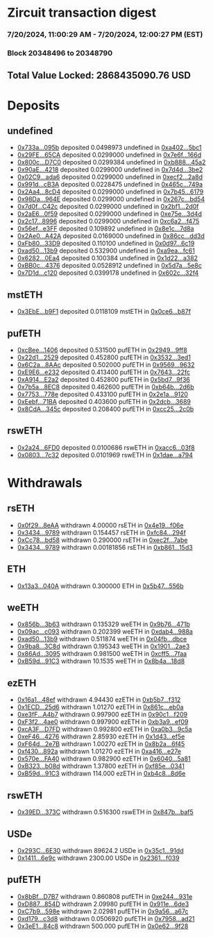 # Zircuit transaction digest
### 7/20/2024, 11:00:29 AM - 7/20/2024, 12:00:27 PM (EST)
### Block 20348496 to 20348790

## Total Value Locked: 2868435090.76 USD

# Deposits
## undefined
- [0x733a...095b](https://etherscan.io/address/0x733a7a6b9Fb64888f926ef4BcE7a9f3E1bB3095b) deposited 0.0498973 undefined in [0xa402...5bc1](https://etherscan.io/tx/0x733a7a6b9Fb64888f926ef4BcE7a9f3E1bB3095b)
- [0x29FE...65CA](https://etherscan.io/address/0x29FE7dca1C2B57792C15FB2b14CF26f208E665CA) deposited 0.0299000 undefined in [0x7e6f...166d](https://etherscan.io/tx/0x29FE7dca1C2B57792C15FB2b14CF26f208E665CA)
- [0x800c...D7C0](https://etherscan.io/address/0x800cA02FbE947651Eac5B7f33731dAC8d3c5D7C0) deposited 0.0299384 undefined in [0xb888...45a2](https://etherscan.io/tx/0x800cA02FbE947651Eac5B7f33731dAC8d3c5D7C0)
- [0x90aE...4218](https://etherscan.io/address/0x90aE1f08a10d223df20F91E20320Ae6f4aDB4218) deposited 0.0299000 undefined in [0x7d4d...3be2](https://etherscan.io/tx/0x90aE1f08a10d223df20F91E20320Ae6f4aDB4218)
- [0x02C9...ada6](https://etherscan.io/address/0x02C936d88d678D9D99d6f610BA16E2012Ff7ada6) deposited 0.0299000 undefined in [0xecf2...2a8d](https://etherscan.io/tx/0x02C936d88d678D9D99d6f610BA16E2012Ff7ada6)
- [0x991d...cB3A](https://etherscan.io/address/0x991dA8e586157424C1ab6B91b0D0EF840727cB3A) deposited 0.0228475 undefined in [0x465c...749a](https://etherscan.io/tx/0x991dA8e586157424C1ab6B91b0D0EF840727cB3A)
- [0x2Aa4...8cD4](https://etherscan.io/address/0x2Aa44183b936cF873e94cFE058F8C37662888cD4) deposited 0.0299000 undefined in [0x7b45...6179](https://etherscan.io/tx/0x2Aa44183b936cF873e94cFE058F8C37662888cD4)
- [0x98Da...964E](https://etherscan.io/address/0x98DaE9D75b723538272D4D35Ff6E4d4F776F964E) deposited 0.0299000 undefined in [0x267c...bd54](https://etherscan.io/tx/0x98DaE9D75b723538272D4D35Ff6E4d4F776F964E)
- [0x7d0f...C42c](https://etherscan.io/address/0x7d0f76E10C3f1938c0fa21e3ffCfC86D38b2C42c) deposited 0.0299000 undefined in [0x2bf1...2d0f](https://etherscan.io/tx/0x7d0f76E10C3f1938c0fa21e3ffCfC86D38b2C42c)
- [0x2aE6...0f59](https://etherscan.io/address/0x2aE6f28b90d2b522dD97695df30AF548Cf6d0f59) deposited 0.0299000 undefined in [0xe75e...3d4d](https://etherscan.io/tx/0x2aE6f28b90d2b522dD97695df30AF548Cf6d0f59)
- [0x2c17...8996](https://etherscan.io/address/0x2c1791cEBF2E8D9aB0A4510631cDFE4Fd0E48996) deposited 0.0299000 undefined in [0xc6a2...f475](https://etherscan.io/tx/0x2c1791cEBF2E8D9aB0A4510631cDFE4Fd0E48996)
- [0x56ef...e3FF](https://etherscan.io/address/0x56ef4E7Bbc5ad7d4910C5f3a473CcfB419b3e3FF) deposited 0.109892 undefined in [0x8e1c...7d8a](https://etherscan.io/tx/0x56ef4E7Bbc5ad7d4910C5f3a473CcfB419b3e3FF)
- [0x2Ae0...A42A](https://etherscan.io/address/0x2Ae022208637F510C6c4c5545BFa177d444eA42A) deposited 0.0169000 undefined in [0x86cc...dd3d](https://etherscan.io/tx/0x2Ae022208637F510C6c4c5545BFa177d444eA42A)
- [0xFb80...33D9](https://etherscan.io/address/0xFb805cAE07533FC500A4E6B47eb83938C1b033D9) deposited 0.110100 undefined in [0x0d97...6c19](https://etherscan.io/tx/0xFb805cAE07533FC500A4E6B47eb83938C1b033D9)
- [0xad50...13b9](https://etherscan.io/address/0xad500EB3Be8622B647B923c00dFc66577d7213b9) deposited 0.532900 undefined in [0xa9ea...fc61](https://etherscan.io/tx/0xad500EB3Be8622B647B923c00dFc66577d7213b9)
- [0x6282...0Ea4](https://etherscan.io/address/0x6282aAc4a9464e1db789748756662ec5d0290Ea4) deposited 0.100384 undefined in [0x1d22...a382](https://etherscan.io/tx/0x6282aAc4a9464e1db789748756662ec5d0290Ea4)
- [0xBB0c...4376](https://etherscan.io/address/0xBB0cf9C5040972A75548dd9CB251EEe13Cf94376) deposited 0.0528912 undefined in [0x5d7a...5e8c](https://etherscan.io/tx/0xBB0cf9C5040972A75548dd9CB251EEe13Cf94376)
- [0x7D1d...c120](https://etherscan.io/address/0x7D1dBE2FF94bE8DA44200ab9caD2d78617Fbc120) deposited 0.0399178 undefined in [0x602c...32f4](https://etherscan.io/tx/0x7D1dBE2FF94bE8DA44200ab9caD2d78617Fbc120)
## mstETH
- [0x3EbE...b9F1](https://etherscan.io/address/0x3EbEdcb5531bf101Fd8357B53c1bcaA61939b9F1) deposited 0.0118109 mstETH in [0x0ce6...b87f](https://etherscan.io/tx/0x3EbEdcb5531bf101Fd8357B53c1bcaA61939b9F1)
## pufETH
- [0xcBee...1406](https://etherscan.io/address/0xcBee34Cf4CA51618147228B36152f529b6511406) deposited 0.531500 pufETH in [0x2949...9ff8](https://etherscan.io/tx/0xcBee34Cf4CA51618147228B36152f529b6511406)
- [0x22d1...2529](https://etherscan.io/address/0x22d13423BC3b1991a850Eacad34954FB343b2529) deposited 0.452800 pufETH in [0x3532...3ed1](https://etherscan.io/tx/0x22d13423BC3b1991a850Eacad34954FB343b2529)
- [0x6C2a...8AAc](https://etherscan.io/address/0x6C2abaa85a5f914590D026fa8B8938f84FdE8AAc) deposited 0.502000 pufETH in [0x9569...9632](https://etherscan.io/tx/0x6C2abaa85a5f914590D026fa8B8938f84FdE8AAc)
- [0xE9E6...e232](https://etherscan.io/address/0xE9E67f7493AD0A8754126bc579Dc3C377093e232) deposited 0.413400 pufETH in [0x7643...22fc](https://etherscan.io/tx/0xE9E67f7493AD0A8754126bc579Dc3C377093e232)
- [0xA914...E2a2](https://etherscan.io/address/0xA9140A18558B804a4b1333eEd3dc5347C208E2a2) deposited 0.452800 pufETH in [0x5bd7...9f36](https://etherscan.io/tx/0xA9140A18558B804a4b1333eEd3dc5347C208E2a2)
- [0x7b5a...8EC8](https://etherscan.io/address/0x7b5a9a11d76917bA3ec8de7FB977db1110868EC8) deposited 0.462600 pufETH in [0xb64b...2d6b](https://etherscan.io/tx/0x7b5a9a11d76917bA3ec8de7FB977db1110868EC8)
- [0x7753...778e](https://etherscan.io/address/0x77537331737edF90C16006B2970A17c7f7f9778e) deposited 0.433100 pufETH in [0x2e1a...9120](https://etherscan.io/tx/0x77537331737edF90C16006B2970A17c7f7f9778e)
- [0xEebf...71BA](https://etherscan.io/address/0xEebf0DF4F966ee7CD89775C6dF8Caec8F3c271BA) deposited 0.403600 pufETH in [0x2dcb...3689](https://etherscan.io/tx/0xEebf0DF4F966ee7CD89775C6dF8Caec8F3c271BA)
- [0x8CdA...345c](https://etherscan.io/address/0x8CdADe5797254dE08796C3c55c1764cb99AC345c) deposited 0.208400 pufETH in [0xcc25...2c0b](https://etherscan.io/tx/0x8CdADe5797254dE08796C3c55c1764cb99AC345c)
## rswETH
- [0x2a24...6FD0](https://etherscan.io/address/0x2a24C85196eED22f049bAfA7D6cd849A08756FD0) deposited 0.0100686 rswETH in [0xacc6...03f8](https://etherscan.io/tx/0x2a24C85196eED22f049bAfA7D6cd849A08756FD0)
- [0x0803...7c32](https://etherscan.io/address/0x0803a40Ed6355D5683F171AfBA0f3E07C5557c32) deposited 0.0101969 rswETH in [0x1dae...a794](https://etherscan.io/tx/0x0803a40Ed6355D5683F171AfBA0f3E07C5557c32)
# Withdrawals
## rsETH
- [0x0f29...8eAA](https://etherscan.io/address/0x0f292D7d445a8D4513943156039B3FDEb65a8eAA) withdrawn 4.00000 rsETH in [0x4e19...f06e](https://etherscan.io/tx/0x0f292D7d445a8D4513943156039B3FDEb65a8eAA)
- [0x3434...9789](https://etherscan.io/address/0x34349c5569e7B846c3558961552D2202760A9789) withdrawn 0.154457 rsETH in [0xfc84...294f](https://etherscan.io/tx/0x34349c5569e7B846c3558961552D2202760A9789)
- [0xCc78...bd58](https://etherscan.io/address/0xCc78943dfAF97537860FCde1775A76973EBDbd58) withdrawn 0.290000 rsETH in [0xec2f...7abe](https://etherscan.io/tx/0xCc78943dfAF97537860FCde1775A76973EBDbd58)
- [0x3434...9789](https://etherscan.io/address/0x34349c5569e7B846c3558961552D2202760A9789) withdrawn 0.00181856 rsETH in [0xb861...15d3](https://etherscan.io/tx/0x34349c5569e7B846c3558961552D2202760A9789)
## ETH
- [0x13a3...040A](https://etherscan.io/address/0x13a3Dc47800fe94bEfb51ee774413A46B887040A) withdrawn 0.300000 ETH in [0x5b47...556b](https://etherscan.io/tx/0x13a3Dc47800fe94bEfb51ee774413A46B887040A)
## weETH
- [0x856b...3b63](https://etherscan.io/address/0x856b79d58D3c1E2b54a591EAf071ED6B0A063b63) withdrawn 0.135329 weETH in [0x9b76...471b](https://etherscan.io/tx/0x856b79d58D3c1E2b54a591EAf071ED6B0A063b63)
- [0x09ac...c093](https://etherscan.io/address/0x09ac67ba7e3e2De737d40B887BE065c9b62dc093) withdrawn 0.202399 weETH in [0xdab4...988a](https://etherscan.io/tx/0x09ac67ba7e3e2De737d40B887BE065c9b62dc093)
- [0xad50...13b9](https://etherscan.io/address/0xad500EB3Be8622B647B923c00dFc66577d7213b9) withdrawn 0.511874 weETH in [0x04fb...dbce](https://etherscan.io/tx/0xad500EB3Be8622B647B923c00dFc66577d7213b9)
- [0x9ba8...3C8d](https://etherscan.io/address/0x9ba83a6357Dc1a416EFbF9cF48452E4d8Ce53C8d) withdrawn 0.195343 weETH in [0x1901...2ae3](https://etherscan.io/tx/0x9ba83a6357Dc1a416EFbF9cF48452E4d8Ce53C8d)
- [0x86Ad...3095](https://etherscan.io/address/0x86Ad68878D45239F0FD223A91FEdba39BF243095) withdrawn 0.981500 weETH in [0xcff5...7faa](https://etherscan.io/tx/0x86Ad68878D45239F0FD223A91FEdba39BF243095)
- [0xB59d...91C3](https://etherscan.io/address/0xB59d02c93dD5D94eFe3b3a5ba597f63c8ae291C3) withdrawn 10.1535 weETH in [0x8b4a...18d8](https://etherscan.io/tx/0xB59d02c93dD5D94eFe3b3a5ba597f63c8ae291C3)
## ezETH
- [0x16a1...48ef](https://etherscan.io/address/0x16a1588f84B5DB32C59A0AA71855Cf307df148ef) withdrawn 4.94430 ezETH in [0xb5b7...f312](https://etherscan.io/tx/0x16a1588f84B5DB32C59A0AA71855Cf307df148ef)
- [0x1ECD...25d6](https://etherscan.io/address/0x1ECD52064495d5D058b0B734A6511dB151A825d6) withdrawn 1.01270 ezETH in [0x861c...eb0a](https://etherscan.io/tx/0x1ECD52064495d5D058b0B734A6511dB151A825d6)
- [0xe3fF...A4b7](https://etherscan.io/address/0xe3fF795Ae03355c4E03FbA3946e5D1f4632dA4b7) withdrawn 0.997900 ezETH in [0x90c1...f209](https://etherscan.io/tx/0xe3fF795Ae03355c4E03FbA3946e5D1f4632dA4b7)
- [0xF3f2...4ae0](https://etherscan.io/address/0xF3f24967151741d16863fAA5Cb5c50ea6A7D4ae0) withdrawn 0.997900 ezETH in [0xb3a9...ef09](https://etherscan.io/tx/0xF3f24967151741d16863fAA5Cb5c50ea6A7D4ae0)
- [0xcA3F...D7FD](https://etherscan.io/address/0xcA3F960724ed65Cf6749EdB7783a2B7dBB03D7FD) withdrawn 0.992800 ezETH in [0xa0b3...9c5a](https://etherscan.io/tx/0xcA3F960724ed65Cf6749EdB7783a2B7dBB03D7FD)
- [0xeF46...4276](https://etherscan.io/address/0xeF4695EBE9c1d9CF13a097690E0C06dd7DEd4276) withdrawn 2.85930 ezETH in [0x1d43...ef5e](https://etherscan.io/tx/0xeF4695EBE9c1d9CF13a097690E0C06dd7DEd4276)
- [0xF64d...2e7B](https://etherscan.io/address/0xF64deac9d4218C2EB55ae3287cC457B321e42e7B) withdrawn 1.00270 ezETH in [0x8b2a...6f45](https://etherscan.io/tx/0xF64deac9d4218C2EB55ae3287cC457B321e42e7B)
- [0xf430...892a](https://etherscan.io/address/0xf430f6Be06471aC8b86F4425042A8202eB76892a) withdrawn 1.01270 ezETH in [0xa416...e27e](https://etherscan.io/tx/0xf430f6Be06471aC8b86F4425042A8202eB76892a)
- [0x570e...FA40](https://etherscan.io/address/0x570e763BBE1F2ceca9A1265b03d6dBEcacd7FA40) withdrawn 0.982900 ezETH in [0x6040...5a81](https://etherscan.io/tx/0x570e763BBE1F2ceca9A1265b03d6dBEcacd7FA40)
- [0xB323...b08d](https://etherscan.io/address/0xB32381699452f22BBA5C4c5bA2CCb99bc13cb08d) withdrawn 1.37800 ezETH in [0xf85e...0341](https://etherscan.io/tx/0xB32381699452f22BBA5C4c5bA2CCb99bc13cb08d)
- [0xB59d...91C3](https://etherscan.io/address/0xB59d02c93dD5D94eFe3b3a5ba597f63c8ae291C3) withdrawn 114.000 ezETH in [0xb4c8...8d6e](https://etherscan.io/tx/0xB59d02c93dD5D94eFe3b3a5ba597f63c8ae291C3)
## rswETH
- [0x39ED...373C](https://etherscan.io/address/0x39ED71268D7596D58Ba4969ed1cB8ff43Bfe373C) withdrawn 0.516300 rswETH in [0x847b...baf5](https://etherscan.io/tx/0x39ED71268D7596D58Ba4969ed1cB8ff43Bfe373C)
## USDe
- [0x293C...6E30](https://etherscan.io/address/0x293C6937D8D82e05B01335F7B33FBA0c8e256E30) withdrawn 89624.2 USDe in [0x35c1...91dd](https://etherscan.io/tx/0x293C6937D8D82e05B01335F7B33FBA0c8e256E30)
- [0x1411...6e9c](https://etherscan.io/address/0x141132699b1E4DF0AFCBa1E60450138a47756e9c) withdrawn 2300.00 USDe in [0x2361...f039](https://etherscan.io/tx/0x141132699b1E4DF0AFCBa1E60450138a47756e9c)
## pufETH
- [0x8bBf...D7B7](https://etherscan.io/address/0x8bBf17C8A8669b29C766377E182b1C9fB82eD7B7) withdrawn 0.860808 pufETH in [0xe244...931e](https://etherscan.io/tx/0x8bBf17C8A8669b29C766377E182b1C9fB82eD7B7)
- [0xD887...854D](https://etherscan.io/address/0xD8870c74d494332361CC0fCbBccF15d681E2854D) withdrawn 2.09980 pufETH in [0x911e...6de3](https://etherscan.io/tx/0xD8870c74d494332361CC0fCbBccF15d681E2854D)
- [0xC7b9...598e](https://etherscan.io/address/0xC7b956Cdb74Ea9c4F680B1d67D95FBcCeb65598e) withdrawn 2.02981 pufETH in [0x9a56...a67c](https://etherscan.io/tx/0xC7b956Cdb74Ea9c4F680B1d67D95FBcCeb65598e)
- [0xd179...c3d8](https://etherscan.io/address/0xd179E761cAC614E02c9b9aC982cd6e2B071fc3d8) withdrawn 0.0506920 pufETH in [0x7958...ad21](https://etherscan.io/tx/0xd179E761cAC614E02c9b9aC982cd6e2B071fc3d8)
- [0x3eE1...84c8](https://etherscan.io/address/0x3eE14794011bEA5a8748d2e4f2371cF02F9784c8) withdrawn 500.000 pufETH in [0x0e62...9f28](https://etherscan.io/tx/0x3eE14794011bEA5a8748d2e4f2371cF02F9784c8)
